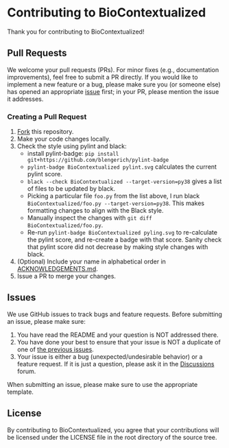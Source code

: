 # Contributing to BioContextualized
Thank you for contributing to BioContextualized!


## Pull Requests
We welcome your pull requests (PRs).
For minor fixes (e.g., documentation improvements), feel free to submit a PR directly.
If you would like to implement a new feature or a bug, please make sure you (or someone else) has opened an appropriate [issue](https://github.com/blengerich/BioContextualized/issues) first; in your PR, please mention the issue it addresses.

### Creating a Pull Request
1. [Fork](https://github.com/blengerich/BioContextualized/fork) this repository.
2. Make your code changes locally.
3. Check the style using pylint and black:
    - install pylint-badge: `pip install git+https://github.com/blengerich/pylint-badge`
    - `pylint-badge BioContextualized pylint.svg` calculates the current pylint score.
    - `black --check BioContextualized --target-version=py38` gives a list of files to be updated by black.
    - Picking a particular file `foo.py` from the list above, I run black `BioContextualized/foo.py --target-version=py38`. This makes formatting changes to align with the Black style.
    - Manually inspect the changes with `git diff BioContextualized/foo.py`.
    - Re-run `pylint-badge BioContextualized pyling.svg` to re-calculate the pylint score, and re-create a badge with that score. Sanity check that pylint score did not decrease by making style changes with black.
4. (Optional) Include your name in alphabetical order in [ACKNOWLEDGEMENTS.md](https://github.com/blengerich/BioContextualized/blob/main/ACKNOWLEDGEMENTS.md).
5. Issue a PR to merge your changes.


## Issues
We use GitHub issues to track bugs and feature requests.
Before submitting an issue, please make sure:

1. You have read the README and your question is NOT addressed there.
2. You have done your best to ensure that your issue is NOT a duplicate of one of [the previous issues](https://github.com/blengerich/BioContextualized/issues).
3. Your issue is either a bug (unexpected/undesirable behavior) or a feature request.
If it is just a question, please ask it in the [Discussions](https://github.com/blengerich/BioContextualized/discussions) forum.

When submitting an issue, please make sure to use the appropriate template.


## License
By contributing to BioContextualized, you agree that your contributions will be licensed
under the LICENSE file in the root directory of the source tree.